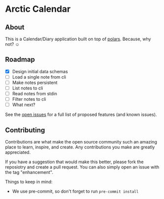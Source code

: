 # Arctic Calendar

## About

This is a Calendar/Diary application built on top of [polars][polars].
Because, why not? :relaxed:

## Roadmap

- [x] Design initial data schemas
- [ ] Load a single note from cli
- [ ] Make notes persistent
- [ ] List notes to cli
- [ ] Read notes from stdin
- [ ] Filter notes to cli
- [ ] What next?

See the [open issues][open-issues] for a full list of
proposed features (and known issues).

## Contributing

Contributions are what make the open source community such an amazing place
to learn, inspire, and create.
Any contributions you make are greatly appreciated.

If you have a suggestion that would make this better, please fork
the reposiotry and create a pull request. You can also simply open
an issue with the tag "enhancement".

Things to keep in mind:

- We use pre-commit, so don't forget to run `pre-commit install`

[open-issues]: https://github.com/othneildrew/Best-README-Template/issues
[polars]: https://pola.rs/
